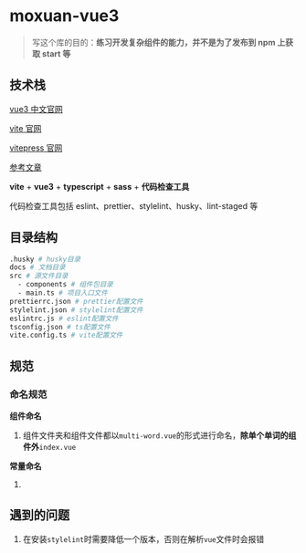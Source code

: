 # moxuan-vue3

> 写这个库的目的：**练习开发复杂组件的能力，并不是为了发布到 npm 上获取 start 等**

## 技术栈

[vue3 中文官网](https://v3.cn.vuejs.org/)

[vite 官网](https://vitejs.dev/)

[vitepress 官网](https://vitepress.vuejs.org/)

[参考文章](https://vueschool.io/articles/vuejs-tutorials/eslint-and-prettier-with-vite-and-vue-js-3/)

**vite** + **vue3** + **typescript** + **sass** + **代码检查工具**

代码检查工具包括 eslint、prettier、stylelint、husky、lint-staged 等

## 目录结构

```bash
.husky # husky目录
docs # 文档目录
src # 源文件目录
  - components # 组件包目录
  - main.ts # 项目入口文件
prettierrc.json # prettier配置文件
stylelint.json # stylelint配置文件
eslintrc.js # eslint配置文件
tsconfig.json # ts配置文件
vite.config.ts # vite配置文件
```

## 规范

### 命名规范

**组件命名**

1. 组件文件夹和组件文件都以`multi-word.vue`的形式进行命名，**除单个单词的组件外**`index.vue`

**常量命名**

1.

## 遇到的问题

1. 在安装`stylelint`时需要降低一个版本，否则在解析`vue`文件时会报错
